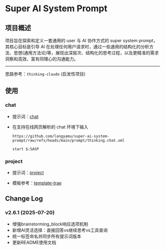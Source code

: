 # Super AI System Prompt

## 项目概述

项目旨在探索和定义一套通用的 user 与 AI 协作方式的 super system
prompt，其核心目标是引导 AI
在处理任何用户请求时，通过一些通用的结构化的分析方法、思想(通用方法论)等，展现出深层次、结构化的思考过程，以及更精准的需求洞察和高效、富有同理心的沟通能力。

---

思路参考：`thinking-claude` (启发性项目)

## 使用

### chat

- 提示词：[chat](./prompt/thinking.chat.xml)

- 在支持在线网页解析的 chat 环境下输入
    ```plantext
    https://github.com/langyamu/super-ai-system-prompt/raw/refs/heads/main/prompt/thinking.chat.xml

    start $:SASP
    ```

### project

- 提示词：[project](./prompt/thinking.project.xml)

- 模板参考：[template-trae](./template-trae/)

## Change Log

### v2.6.1 (2025-07-20)

- 增强brainstorming_block响应选项机制
- 新增AI灵活选择：直接回答vs继续思考vs工具查询
- 统一标签命名并同步所有提示词版本
- 更新README使用文档
